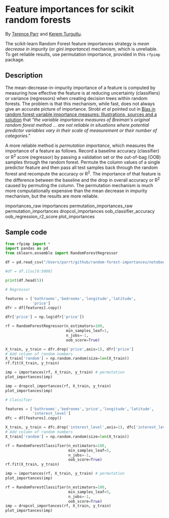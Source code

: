 # Feature importances for scikit random forests

By <a href="http://parrt.cs.usfca.edu">Terence Parr</a> and <a href="https://www.linkedin.com/in/kerem-turgutlu-12906b65/">Kerem Turgutlu</a>.

The scikit-learn Random Forest feature importances strategy is <i>mean decrease in impurity</i> (or <i>gini importance</i>) mechanism, which is unreliable.
To get reliable results, use permutation importance, provided in this `rfpimp` package.

## Description

The mean-decrease-in-impurity importance of a feature is computed by measuring how effective the feature is at reducing uncertainty (classifiers) or variance (regressors) when creating decision trees within random forests.  The problem is that this mechanism, while fast, does not always give an accurate picture of importance. Strobl <i>et al</i> pointed out in <a href="https://link.springer.com/article/10.1186%2F1471-2105-8-25">Bias in random forest variable importance measures: Illustrations, sources and a solution</a> that &ldquo;<i>the variable importance measures of Breiman's original random forest method ... are not reliable in situations where potential predictor variables vary in their scale of measurement or their number of categories</i>.&rdquo; 

A more reliable method is <i>permutation importance</i>, which measures the importance of a feature as follows. Record a baseline accuracy (classifier) or R<sup>2</sup> score (regressor) by passing a  validation set or the out-of-bag (OOB) samples through the random forest.  Permute the column values of a single predictor feature and then pass all test samples back through the random forest and recompute the accuracy or R<sup>2</sup>. The importance of that feature is the difference between the baseline and the drop in overall accuracy or R<sup>2</sup> caused by permuting the column. The permutation mechanism is much more computationally expensive than the mean decrease in impurity mechanism, but the results are more reliable.

importances_raw
importances
permutation_importances_raw
permutation_importances
dropcol_importances
oob_classifier_accuracy
oob_regression_r2_score
plot_importances

## Sample code

```python
from rfpimp import *
import pandas as pd
from sklearn.ensemble import RandomForestRegressor

df = pd.read_csv("/Users/parrt/github/random-forest-importances/notebooks/data/rent.csv")

#df = df.iloc[0:5000]

print(df.head(5))

# Regressor

features = ['bathrooms','bedrooms','longitude','latitude',
            'price']
dfr = df[features].copy()

dfr['price'] = np.log(dfr['price'])

rf = RandomForestRegressor(n_estimators=100,
                           min_samples_leaf=1,
                           n_jobs=-1,
                           oob_score=True)

X_train, y_train = dfr.drop('price',axis=1), dfr['price']
# Add column of random numbers
X_train['random'] = np.random.random(size=len(X_train))
rf.fit(X_train, y_train)

imp = importances(rf, X_train, y_train) # permutation
plot_importances(imp)

imp = dropcol_importances(rf, X_train, y_train)
plot_importances(imp)

# Classifier

features = ['bathrooms','bedrooms','price','longitude','latitude',
            'interest_level']
dfc = df[features].copy()

X_train, y_train = dfc.drop('interest_level',axis=1), dfc['interest_level']
# Add column of random numbers
X_train['random'] = np.random.random(size=len(X_train))

rf = RandomForestClassifier(n_estimators=100,
                            min_samples_leaf=5,
                            n_jobs=-1,
                            oob_score=True)
rf.fit(X_train, y_train)

imp = importances(rf, X_train, y_train) # permutation
plot_importances(imp)

rf = RandomForestClassifier(n_estimators=100,
                            min_samples_leaf=5,
                            n_jobs=-1,
                            oob_score=True)
imp = dropcol_importances(rf, X_train, y_train)
plot_importances(imp)
```
